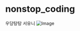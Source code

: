 # nonstop_coding
우당탕탕 서유니
![Image](https://www.google.co.kr/webhp?hl=ko&dcr=0&sa=X&ved=0ahUKEwjqkayhoOPYAhVElJQKHRrgAyIQPAgD)

